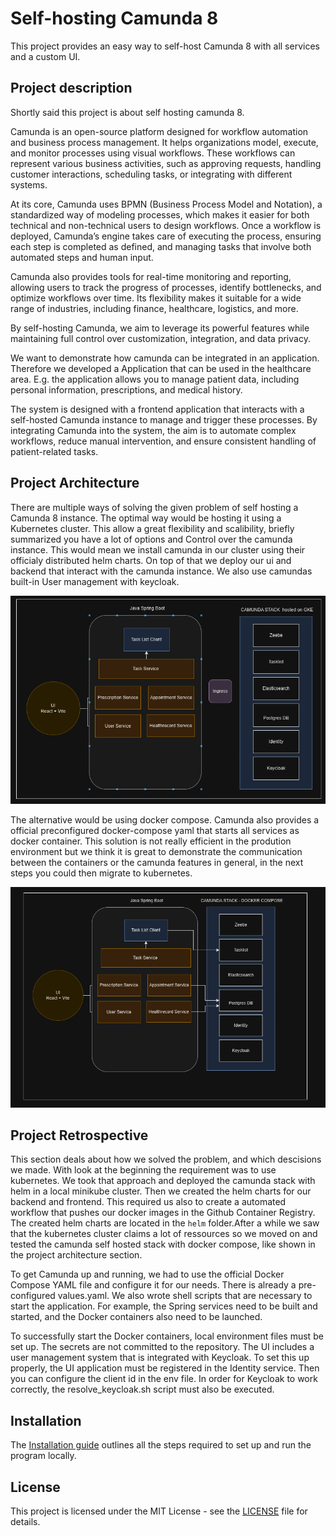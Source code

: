 # Self-hosting Camunda 8

This project provides an easy way to self-host Camunda 8 with all services and a custom UI.

## Project description

Shortly said this project is about self hosting camunda 8.

Camunda is an open-source platform designed for workflow automation and business process management. It helps organizations model, execute, and monitor processes using visual workflows. These workflows can represent various business activities, such as approving requests, handling customer interactions, scheduling tasks, or integrating with different systems.

At its core, Camunda uses BPMN (Business Process Model and Notation), a standardized way of modeling processes, which makes it easier for both technical and non-technical users to design workflows. Once a workflow is deployed, Camunda’s engine takes care of executing the process, ensuring each step is completed as defined, and managing tasks that involve both automated steps and human input.

Camunda also provides tools for real-time monitoring and reporting, allowing users to track the progress of processes, identify bottlenecks, and optimize workflows over time. Its flexibility makes it suitable for a wide range of industries, including finance, healthcare, logistics, and more.

By self-hosting Camunda, we aim to leverage its powerful features while maintaining full control over customization, integration, and data privacy.

We want to demonstrate how camunda can be integrated in an application. Therefore we developed a Application that can be used in the healthcare area. E.g. the application allows you to manage patient data, including personal information, prescriptions, and medical history. 

The system is designed with a frontend application that interacts with a self-hosted Camunda instance to manage and trigger these processes. By integrating Camunda into the system, the aim is to automate complex workflows, reduce manual intervention, and ensure consistent handling of patient-related tasks.



## Project Architecture

There are multiple ways of solving the given problem of self hosting a Camunda 8 instance. The optimal way would be hosting it using a Kubernetes cluster. This allow a great flexibility and scalibility, briefly summarized you have a lot of options and Control over the camunda instance. This would mean we install camunda in our cluster using their officialy distributed helm charts. On top of that we deploy our ui and backend that interact with the camunda instance. We also use camundas built-in User management with keycloak.

![alt text](docs/image2.png)

The alternative would be using docker compose. Camunda also provides a official preconfigured docker-compose yaml that starts all services as docker container. This solution is not really efficient in the prodution environment but we think it is great to demonstrate the communication between the containers or the camunda features in general, in the next steps you could then migrate to kubernetes.

![alt text](docs/image1.png)

## Project Retrospective

This section deals about how we solved the problem, and which descisions we made. With look at the beginning the requirement was to use kubernetes. We took that approach and deployed the camunda stack with helm in a local minikube cluster. Then we created the helm charts for our backend and frontend. This required us also to create a automated workflow that pushes our docker images in the Github Container Registry. The created helm charts are located in the `helm` folder.After a while we saw that the kubernetes cluster claims a lot of ressources so we moved on and tested the camunda self hosted stack with docker compose, like shown in the project architecture section.

To get Camunda up and running, we had to use the official Docker Compose YAML file and configure it for our needs. There is already a pre-configured values.yaml. We also wrote shell scripts that are necessary to start the application. For example, the Spring services need to be built and started, and the Docker containers also need to be launched.

To successfully start the Docker containers, local environment files must be set up. The secrets are not committed to the repository. The UI includes a user management system that is integrated with Keycloak. To set this up properly, the UI application must be registered in the Identity service. Then you can configure the client id in the env file. In order for Keycloak to work correctly, the resolve_keycloak.sh script must also be executed.


## Installation

The [Installation guide]('docs//INSTALLATION.md') outlines all the steps required to set up and run the program locally.


## License

This project is licensed under the MIT License - see the [LICENSE](LICENSE) file for details.
